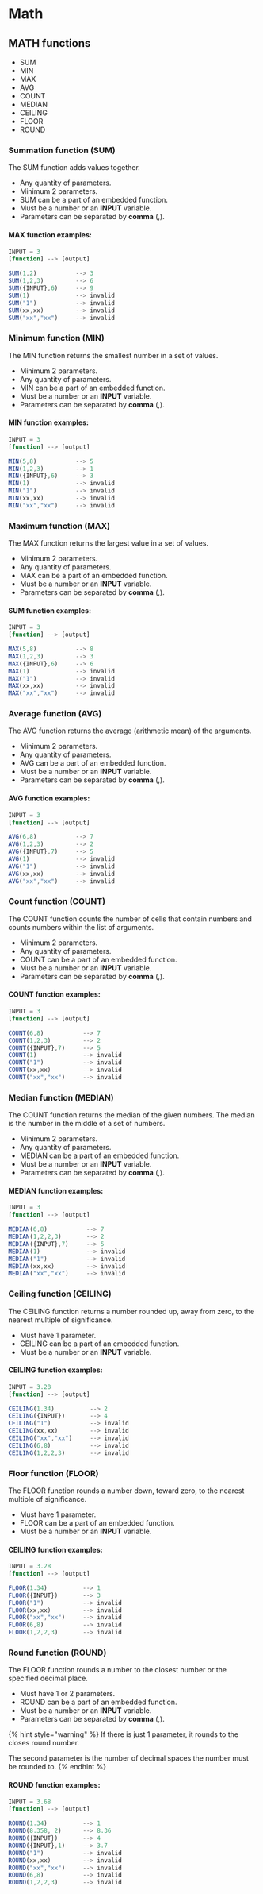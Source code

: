 # Math

## MATH functions

* SUM
* MIN
* MAX
* AVG
* COUNT
* MEDIAN
* CEILING
* FLOOR
* ROUND

### Summation function \(SUM\)

The SUM function adds values together.

* Any quantity of parameters.
* Minimum 2 parameters.
* SUM can be a part of an embedded function.
* Must be a number or an **INPUT** variable.
* Parameters can be separated by **comma** \(,\).

#### MAX function examples:

```javascript
INPUT = 3
[function] --> [output]

SUM(1,2)           --> 3
SUM(1,2,3)         --> 6
SUM({INPUT},6)     --> 9
SUM(1)             --> invalid
SUM("1")           --> invalid
SUM(xx,xx)         --> invalid
SUM("xx","xx")     --> invalid
```

### Minimum function \(MIN\)

The MIN function returns the smallest number in a set of values. 

* Minimum 2 parameters.
* Any quantity of parameters.
* MIN can be a part of an embedded function.
* Must be a number or an **INPUT** variable.
* Parameters can be separated by **comma** \(,\).

#### MIN function examples:

```javascript
INPUT = 3
[function] --> [output]

MIN(5,8)           --> 5
MIN(1,2,3)         --> 1
MIN({INPUT},6)     --> 3
MIN(1)             --> invalid
MIN("1")           --> invalid
MIN(xx,xx)         --> invalid
MIN("xx","xx")     --> invalid
```

### Maximum function \(MAX\)

The MAX function returns the largest value in a set of values. 

* Minimum 2 parameters.
* Any quantity of parameters.
* MAX can be a part of an embedded function.
* Must be a number or an **INPUT** variable.
* Parameters can be separated by **comma** \(,\).

#### SUM function examples:

```javascript
INPUT = 3
[function] --> [output]

MAX(5,8)           --> 8
MAX(1,2,3)         --> 3
MAX({INPUT},6)     --> 6
MAX(1)             --> invalid
MAX("1")           --> invalid
MAX(xx,xx)         --> invalid
MAX("xx","xx")     --> invalid
```

### Average function \(AVG\)

The AVG function returns the average \(arithmetic mean\) of the arguments. 

* Minimum 2 parameters.
* Any quantity of parameters.
* AVG can be a part of an embedded function.
* Must be a number or an **INPUT** variable.
* Parameters can be separated by **comma** \(,\).

#### AVG function examples:

```javascript
INPUT = 3
[function] --> [output]

AVG(6,8)           --> 7
AVG(1,2,3)         --> 2
AVG({INPUT},7)     --> 5
AVG(1)             --> invalid
AVG("1")           --> invalid
AVG(xx,xx)         --> invalid
AVG("xx","xx")     --> invalid
```

### Count function \(COUNT\)

The COUNT function counts the number of cells that contain numbers and counts numbers within the list of arguments. 

* Minimum 2 parameters.
* Any quantity of parameters.
* COUNT can be a part of an embedded function.
* Must be a number or an **INPUT** variable.
* Parameters can be separated by **comma** \(,\).

#### COUNT function examples:

```javascript
INPUT = 3
[function] --> [output]

COUNT(6,8)           --> 7
COUNT(1,2,3)         --> 2
COUNT({INPUT},7)     --> 5
COUNT(1)             --> invalid
COUNT("1")           --> invalid
COUNT(xx,xx)         --> invalid
COUNT("xx","xx")     --> invalid
```

### Median function \(MEDIAN\)

The COUNT function returns the median of the given numbers. The median is the number in the middle of a set of numbers.

* Minimum 2 parameters.
* Any quantity of parameters.
* MEDIAN can be a part of an embedded function.
* Must be a number or an **INPUT** variable.
* Parameters can be separated by **comma** \(,\).

#### MEDIAN function examples:

```javascript
INPUT = 3
[function] --> [output]

MEDIAN(6,8)           --> 7
MEDIAN(1,2,2,3)       --> 2
MEDIAN({INPUT},7)     --> 5
MEDIAN(1)             --> invalid
MEDIAN("1")           --> invalid
MEDIAN(xx,xx)         --> invalid
MEDIAN("xx","xx")     --> invalid
```

### Ceiling function \(CEILING\)

The CEILING function returns a  number rounded up, away from zero, to the nearest multiple of significance.

* Must have 1 parameter.
* CEILING can be a part of an embedded function.
* Must be a number or an **INPUT** variable.

#### CEILING function examples:

```javascript
INPUT = 3.28
[function] --> [output]

CEILING(1.34)          --> 2
CEILING({INPUT})       --> 4
CEILING("1")           --> invalid
CEILING(xx,xx)         --> invalid
CEILING("xx","xx")     --> invalid
CEILING(6,8)           --> invalid
CEILING(1,2,2,3)       --> invalid
```

### Floor function \(FLOOR\)

The FLOOR function rounds a number down, toward zero, to the nearest multiple of significance.

* Must have 1 parameter.
* FLOOR can be a part of an embedded function.
* Must be a number or an **INPUT** variable.

#### CEILING function examples:

```javascript
INPUT = 3.28
[function] --> [output]

FLOOR(1.34)          --> 1
FLOOR({INPUT})       --> 3
FLOOR("1")           --> invalid
FLOOR(xx,xx)         --> invalid
FLOOR("xx","xx")     --> invalid
FLOOR(6,8)           --> invalid
FLOOR(1,2,2,3)       --> invalid
```

### Round function \(ROUND\)

The FLOOR function rounds a number to the closest number or the specified decimal place.

* Must have 1 or 2 parameters.
* ROUND can be a part of an embedded function.
* Must be a number or an **INPUT** variable.
* Parameters can be separated by **comma** \(,\).

{% hint style="warning" %}
If there is just 1 parameter, it rounds to the closes round number.

The second parameter is the number of decimal spaces the number must be rounded to.
{% endhint %}

#### ROUND function examples:

```javascript
INPUT = 3.68
[function] --> [output]

ROUND(1.34)          --> 1
ROUND(8.358, 2)      --> 8.36
ROUND({INPUT})       --> 4
ROUND({INPUT},1)     --> 3.7
ROUND("1")           --> invalid
ROUND(xx,xx)         --> invalid
ROUND("xx","xx")     --> invalid
ROUND(6,8)           --> invalid
ROUND(1,2,2,3)       --> invalid
```

